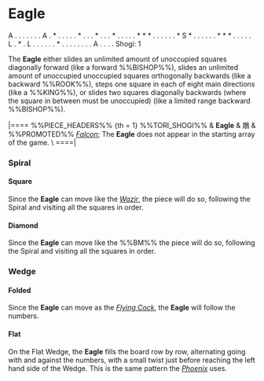 # Eagle

<div class = "movement">
A . . . . . . . A
. * . . . . . * .
. . * . . . * . .
. . . * * * . . .
. . . * S * . . .
. . . * * * . . .
. . L . * . L . .
. . . . * . . . .
. . . . A . . . .
Shogi: 1
</div>

The **Eagle** either slides an unlimited amount of unoccupied 
squares diagonally forward (like a forward %%BISHOP%%),
slides an unlimited amount of unoccupied unoccupied squares
orthogonally backwards (like a backward %%ROOK%%), steps
one square in each of eight main directions (like a %%KING%%),
or slides two squares diagonally backwards (where the square in between must
be unoccupied) (like a limited range backward %%BISHOP%%).

|====
%%PIECE_HEADERS%%
  {th = 1}  %%TORI_SHOGI%%
&           **Eagle** & &#x9d70;
&           %%PROMOTED%% [*Falcon*](tori_falcon.html); 
            The **Eagle** does not appear in the starting array of the game. \\
====|

### Spiral

#### Square

Since the **Eagle** can move like the [*Wazir*](wazir.html), the
piece will do so, following the Spiral and visiting all the squares
in order.

#### Diamond

Since the **Eagle** can move like the %%BM%% the
piece will do so, following the Spiral and visiting all the squares
in order.

### Wedge

#### Folded

Since the **Eagle** can move as the [*Flying Cock*](flying_cock.html),
the **Eagle** will follow the numbers.

#### Flat

On the Flat Wedge, the **Eagle** fills the board row by row, alternating going
with and against the numbers, with a small twist just before reaching
the left hand side of the Wedge. This is the same pattern the
[*Phoenix*](king.html?piece=phoenix) uses.

